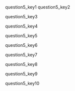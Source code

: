 question5_key1
question5_key2


question5_key3


question5_key4



question5_key5



question5_key6


question5_key7


question5_key8


question5_key9



question5_key10

